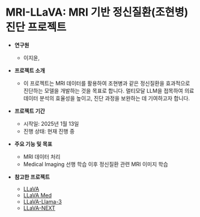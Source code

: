 # MRI-LLaVA: MRI 기반 정신질환(조현병) 진단 프로젝트
- **연구원**
    - 이지윤, 
- **프로젝트 소개**
    - 이 프로젝트는 MRI 데이터를 활용하여 조현병과 같은 정신질환을 효과적으로 진단하는 모델을 개발하는 것을 목표로 합니다. 멀티모달 LLM을 접목하여 의료 데이터 분석의 효율성을 높이고, 진단 과정을 보완하는 데 기여하고자 합니다.

- **프로젝트 기간**
    - 시작일: 2025년 1월 13일
    - 진행 상태: 현재 진행 중

- **주요 기능 및 목표**
    - MRI 데이터 처리
    - Medical Imaging 선행 학습 이후 정신질환 관련 MRI 이미지 학습 

- **참고한 프로젝트**
    - [LLaVA](https://github.com/haotian-liu/LLaVA)
    - [LLaVA Med](https://github.com/microsoft/LLaVA-Med)
    - [LLaVA-Llama-3](https://github.com/Victorwz/LLaVA-Llama-3/)
    - [LLaVA-NEXT](https://github.com/LLaVA-VL/LLaVA-NeXT/)
